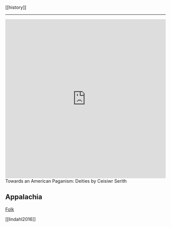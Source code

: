 [[history]]

---

<iframe width="100%" height="500" src="https://www.youtube.com/embed/dIvEVC-AyZA" frameborder="0" allow="accelerometer; autoplay; clipboard-write; encrypted-media; gyroscope; picture-in-picture" allowfullscreen></iframe>
Towards an American Paganism: Deities by Ceisiwr Serith

## Appalachia
[Folk](http://appalachianmagazine.com/category/history/legend-and-tall-tales/)

[[lindahl2016]]
